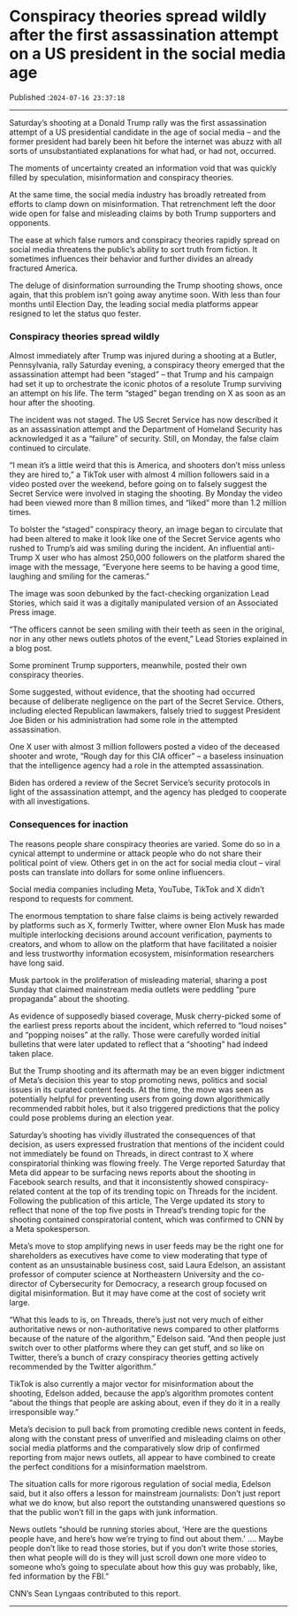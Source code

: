 # Conspiracy theories spread wildly after the first assassination attempt on a US president in the social media age

Published :`2024-07-16 23:37:18`

---

Saturday’s shooting at a Donald Trump rally was the first assassination attempt of a US presidential candidate in the age of social media – and the former president had barely been hit before the internet was abuzz with all sorts of unsubstantiated explanations for what had, or had not, occurred.

The moments of uncertainty created an information void that was quickly filled by speculation, misinformation and conspiracy theories.

At the same time, the social media industry has broadly retreated from efforts to clamp down on misinformation. That retrenchment left the door wide open for false and misleading claims by both Trump supporters and opponents.

The ease at which false rumors and conspiracy theories rapidly spread on social media threatens the public’s ability to sort truth from fiction. It sometimes influences their behavior and further divides an already fractured America.

The deluge of disinformation surrounding the Trump shooting shows, once again, that this problem isn’t going away anytime soon. With less than four months until Election Day, the leading social media platforms appear resigned to let the status quo fester.

### Conspiracy theories spread wildly

Almost immediately after Trump was injured during a shooting at a Butler, Pennsylvania, rally Saturday evening, a conspiracy theory emerged that the assassination attempt had been “staged” – that Trump and his campaign had set it up to orchestrate the iconic photos of a resolute Trump surviving an attempt on his life. The term “staged” began trending on X as soon as an hour after the shooting.

The incident was not staged. The US Secret Service has now described it as an assassination attempt and the Department of Homeland Security has acknowledged it as a “failure” of security. Still, on Monday, the false claim continued to circulate.

“I mean it’s a little weird that this is America, and shooters don’t miss unless they are hired to,” a TikTok user with almost 4 million followers said in a video posted over the weekend, before going on to falsely suggest the Secret Service were involved in staging the shooting. By Monday the video had been viewed more than 8 million times, and “liked” more than 1.2 million times.

To bolster the “staged” conspiracy theory, an image began to circulate that had been altered to make it look like one of the Secret Service agents who rushed to Trump’s aid was smiling during the incident. An influential anti-Trump X user who has almost 250,000 followers on the platform shared the image with the message, “Everyone here seems to be having a good time, laughing and smiling for the cameras.”

The image was soon debunked by the fact-checking organization Lead Stories, which said it was a digitally manipulated version of an Associated Press image.

“The officers cannot be seen smiling with their teeth as seen in the original, nor in any other news outlets photos of the event,” Lead Stories explained in a blog post.

Some prominent Trump supporters, meanwhile, posted their own conspiracy theories.

Some suggested, without evidence, that the shooting had occurred because of deliberate negligence on the part of the Secret Service. Others, including elected Republican lawmakers, falsely tried to suggest President Joe Biden or his administration had some role in the attempted assassination.

One X user with almost 3 million followers posted a video of the deceased shooter and wrote, “Rough day for this CIA officer” – a baseless insinuation that the intelligence agency had a role in the attempted assassination.

Biden has ordered a review of the Secret Service’s security protocols in light of the assassination attempt, and the agency has pledged to cooperate with all investigations.

### Consequences for inaction

The reasons people share conspiracy theories are varied. Some do so in a cynical attempt to undermine or attack people who do not share their political point of view. Others get in on the act for social media clout – viral posts can translate into dollars for some online influencers.

Social media companies including Meta, YouTube, TikTok and X didn’t respond to requests for comment.

The enormous temptation to share false claims is being actively rewarded by platforms such as X, formerly Twitter, where owner Elon Musk has made multiple interlocking decisions around account verification, payments to creators, and whom to allow on the platform that have facilitated a noisier and less trustworthy information ecosystem, misinformation researchers have long said.

Musk partook in the proliferation of misleading material, sharing a post Sunday that claimed mainstream media outlets were peddling “pure propaganda” about the shooting.

As evidence of supposedly biased coverage, Musk cherry-picked some of the earliest press reports about the incident, which referred to “loud noises” and “popping noises” at the rally. Those were carefully worded initial bulletins that were later updated to reflect that a “shooting” had indeed taken place.

But the Trump shooting and its aftermath may be an even bigger indictment of Meta’s decision this year to stop promoting news, politics and social issues in its curated content feeds. At the time, the move was seen as potentially helpful for preventing users from going down algorithmically recommended rabbit holes, but it also triggered predictions that the policy could pose problems during an election year.

Saturday’s shooting has vividly illustrated the consequences of that decision, as users expressed frustration that mentions of the incident could not immediately be found on Threads, in direct contrast to X where conspiratorial thinking was flowing freely. The Verge reported Saturday that Meta did appear to be surfacing news reports about the shooting in Facebook search results, and that it inconsistently showed conspiracy-related content at the top of its trending topic on Threads for the incident. Following the publication of this article, The Verge updated its story to reflect that none of the top five posts in Thread’s trending topic for the shooting contained conspiratorial content, which was confirmed to CNN by a Meta spokesperson.

Meta’s move to stop amplifying news in user feeds may be the right one for shareholders as executives have come to view moderating that type of content as an unsustainable business cost, said Laura Edelson, an assistant professor of computer science at Northeastern University and the co-director of Cybersecurity for Democracy, a research group focused on digital misinformation. But it may have come at the cost of society writ large.

“What this leads to is, on Threads, there’s just not very much of either authoritative news or non-authoritative news compared to other platforms because of the nature of the algorithm,” Edelson said. “And then people just switch over to other platforms where they can get stuff, and so like on Twitter, there’s a bunch of crazy conspiracy theories getting actively recommended by the Twitter algorithm.”

TikTok is also currently a major vector for misinformation about the shooting, Edelson added, because the app’s algorithm promotes content “about the things that people are asking about, even if they do it in a really irresponsible way.”

Meta’s decision to pull back from promoting credible news content in feeds, along with the constant press of unverified and misleading claims on other social media platforms and the comparatively slow drip of confirmed reporting from major news outlets, all appear to have combined to create the perfect conditions for a misinformation maelstrom.

The situation calls for more rigorous regulation of social media, Edelson said, but it also offers a lesson for mainstream journalists: Don’t just report what we do know, but also report the outstanding unanswered questions so that the public won’t fill in the gaps with junk information.

News outlets “should be running stories about, ‘Here are the questions people have, and here’s how we’re trying to find out about them.’ …. Maybe people don’t like to read those stories, but if you don’t write those stories, then what people will do is they will just scroll down one more video to someone who’s going to speculate about how this guy was probably, like, fed information by the FBI.”

CNN’s Sean Lyngaas contributed to this report.

---

